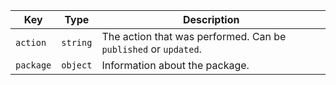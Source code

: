 | Key       | Type     | Description                                                     |
| --------- | -------- | --------------------------------------------------------------- |
| `action`  | `string` | The action that was performed. Can be `published` or `updated`. |
| `package` | `object` | Information about the package.                                  |
